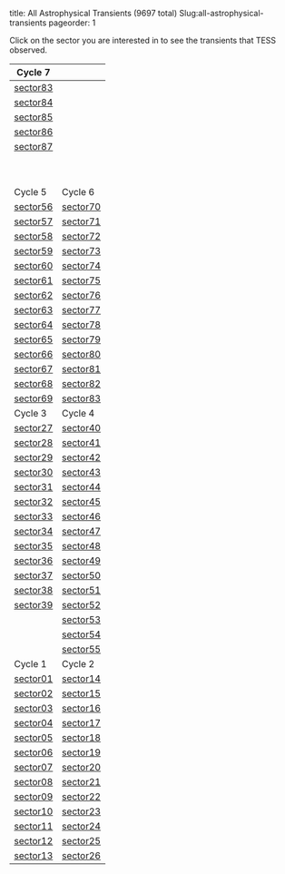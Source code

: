 title: All Astrophysical Transients  (9697 total)
Slug:all-astrophysical-transients
pageorder: 1

Click on the sector you are interested in to see the transients that TESS observed.
 
 | Cycle 7 |  |
|-----|------|
|[sector83]({filename}../sector83/sector83.md)| |
|[sector84]({filename}../sector84/sector84.md)| |
|[sector85]({filename}../sector85/sector85.md)| |
|[sector86]({filename}../sector86/sector86.md)| |
|[sector87]({filename}../sector87/sector87.md)| |
|| |
|| |
|| |
|| |
|| |
|| |
|| |
|| |
|| |
| Cycle 5 | Cycle 6|
|[sector56]({filename}../sector56/sector56.md)|[sector70]({filename}../sector70/sector70.md)|
|[sector57]({filename}../sector57/sector57.md)|[sector71]({filename}../sector71/sector71.md)|
|[sector58]({filename}../sector58/sector58.md)|[sector72]({filename}../sector72/sector72.md)|
|[sector59]({filename}../sector59/sector59.md)|[sector73]({filename}../sector73/sector73.md)|
|[sector60]({filename}../sector60/sector60.md)|[sector74]({filename}../sector74/sector74.md)|
|[sector61]({filename}../sector61/sector61.md)|[sector75]({filename}../sector75/sector75.md)|
|[sector62]({filename}../sector62/sector62.md)|[sector76]({filename}../sector76/sector76.md)|
|[sector63]({filename}../sector63/sector63.md)|[sector77]({filename}../sector77/sector77.md)|
|[sector64]({filename}../sector64/sector64.md)|[sector78]({filename}../sector78/sector78.md)|
|[sector65]({filename}../sector65/sector65.md)|[sector79]({filename}../sector79/sector79.md)|
|[sector66]({filename}../sector66/sector66.md)|[sector80]({filename}../sector80/sector80.md)|
|[sector67]({filename}../sector67/sector67.md)|[sector81]({filename}../sector81/sector81.md)|
|[sector68]({filename}../sector68/sector68.md)|[sector82]({filename}../sector82/sector82.md)|
|[sector69]({filename}../sector69/sector69.md)|[sector83]({filename}../sector83/sector83.md)|
| Cycle 3 | Cycle 4|
|[sector27]({filename}../sector27/sector27.md)|[sector40]({filename}../sector40/sector40.md)|
|[sector28]({filename}../sector28/sector28.md)|[sector41]({filename}../sector41/sector41.md)|
|[sector29]({filename}../sector29/sector29.md)|[sector42]({filename}../sector42/sector42.md)|
|[sector30]({filename}../sector30/sector30.md)|[sector43]({filename}../sector43/sector43.md)|
|[sector31]({filename}../sector31/sector31.md)|[sector44]({filename}../sector44/sector44.md)|
|[sector32]({filename}../sector32/sector32.md)|[sector45]({filename}../sector45/sector45.md)|
|[sector33]({filename}../sector33/sector33.md)|[sector46]({filename}../sector46/sector46.md)|
|[sector34]({filename}../sector34/sector34.md)|[sector47]({filename}../sector47/sector47.md)|
|[sector35]({filename}../sector35/sector35.md)|[sector48]({filename}../sector48/sector48.md)|
|[sector36]({filename}../sector36/sector36.md)|[sector49]({filename}../sector49/sector49.md)|
|[sector37]({filename}../sector37/sector37.md)|[sector50]({filename}../sector50/sector50.md)|
|[sector38]({filename}../sector38/sector38.md)|[sector51]({filename}../sector51/sector51.md)|
|[sector39]({filename}../sector39/sector39.md)|[sector52]({filename}../sector52/sector52.md)|
||[sector53]({filename}../sector53/sector53.md)|
||[sector54]({filename}../sector54/sector54.md)|
||[sector55]({filename}../sector55/sector55.md)|
| Cycle 1 | Cycle 2|
|[sector01]({filename}../sector01/sector01.md)|[sector14]({filename}../sector14/sector14.md)|
|[sector02]({filename}../sector02/sector02.md)|[sector15]({filename}../sector15/sector15.md)|
|[sector03]({filename}../sector03/sector03.md)|[sector16]({filename}../sector16/sector16.md)|
|[sector04]({filename}../sector04/sector04.md)|[sector17]({filename}../sector17/sector17.md)|
|[sector05]({filename}../sector05/sector05.md)|[sector18]({filename}../sector18/sector18.md)|
|[sector06]({filename}../sector06/sector06.md)|[sector19]({filename}../sector19/sector19.md)|
|[sector07]({filename}../sector07/sector07.md)|[sector20]({filename}../sector20/sector20.md)|
|[sector08]({filename}../sector08/sector08.md)|[sector21]({filename}../sector21/sector21.md)|
|[sector09]({filename}../sector09/sector09.md)|[sector22]({filename}../sector22/sector22.md)|
|[sector10]({filename}../sector10/sector10.md)|[sector23]({filename}../sector23/sector23.md)|
|[sector11]({filename}../sector11/sector11.md)|[sector24]({filename}../sector24/sector24.md)|
|[sector12]({filename}../sector12/sector12.md)|[sector25]({filename}../sector25/sector25.md)|
|[sector13]({filename}../sector13/sector13.md)|[sector26]({filename}../sector26/sector26.md)|
